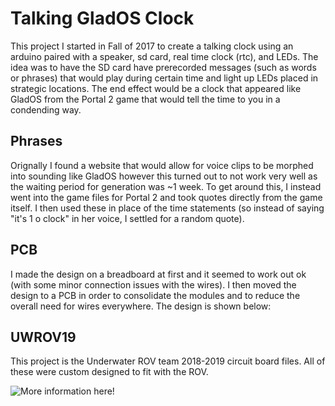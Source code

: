#	Talking GladOS Clock 

This project I started in Fall of 2017 to create a talking clock using an arduino paired with a speaker, sd card, real time clock (rtc), and LEDs. The 
idea was to have the SD card have prerecorded messages (such as words or phrases) that would play during certain time and light up LEDs placed in strategic 
locations. The end effect would be a clock that appeared like GladOS from the Portal 2 game that would tell the time to you in a condending way. 

## Phrases

Orignally I found a website that would allow for voice clips to be morphed into sounding like GladOS however this turned out to not work very well as 
the waiting period for generation was ~1 week. To get around this, I instead went into the game files for Portal 2 and took quotes directly from the 
game itself. I then used these in place of the time statements (so instead of saying "it's 1 o clock" in her voice, I settled for a random quote). 

## PCB 

I made the design on a breadboard at first and it seemed to work out ok (with some minor connection issues with the wires). I then moved the design 
to a PCB in order to consolidate the modules and to reduce the overall need for wires everywhere. The design is shown below:




##	UWROV19

This project is the Underwater ROV team 2018-2019 circuit board files. All of these were custom designed to fit with 
the ROV. 

![More information here!](https://github.com/Jbruslind/PersonalProjects/tree/master/Altium_Circuitmaker%20Projects/UROV1819)